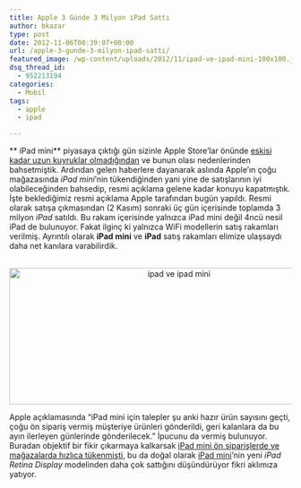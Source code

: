 ```yaml
---
title: Apple 3 Günde 3 Milyon iPad Sattı
author: bkazar
type: post
date: 2012-11-06T00:39:07+00:00
url: /apple-3-gunde-3-milyon-ipad-satti/
featured_image: /wp-content/uploads/2012/11/ipad-ve-ipad-mini-100x100.jpg
dsq_thread_id:
  - 952213194
categories:
  - Mobil
tags:
  - apple
  - ipad

---
```

** iPad mini** piyasaya çıktığı gün sizinle Apple Store’lar önünde [eskisi kadar uzun kuyruklar olmadığından][1] ve bunun olası nedenlerinden bahsetmiştik. Ardından gelen haberlere dayanarak aslında Apple’ın çoğu mağazasında _iPad mini_’nin tükendiğinden yani yine de satışlarının iyi olabileceğinden bahsedip, resmi açıklama gelene kadar konuyu kapatmıştık. İşte beklediğimiz resmi açıklama Apple tarafından bugün yapıldı. Resmi olarak satışa çıkmasından (2 Kasım) sonraki üç gün içerisinde toplamda 3 milyon _iPad_ satıldı. Bu rakam içerisinde yalnızca iPad mini değil 4ncü nesil iPad de bulunuyor. Fakat ilginç ki yalnızca WiFi modellerin satış rakamları verilmiş. Ayrıntılı olarak **iPad mini** ve **iPad** satış rakamları elimize ulaşsaydı daha net kanılara varabilirdik.

<p style="text-align: center;">
   <img class="aligncenter  wp-image-8991" title="ipad ve ipad mini" src="https://www.murekkep.org/wp-content/uploads/2012/11/ipad-ve-ipad-mini.jpg" alt="ipad ve ipad mini" width="590" height="244" srcset="https://www.murekkep.org/wp-content/uploads/2012/11/ipad-ve-ipad-mini.jpg 738w, https://www.murekkep.org/wp-content/uploads/2012/11/ipad-ve-ipad-mini-400x165.jpg 400w, https://www.murekkep.org/wp-content/uploads/2012/11/ipad-ve-ipad-mini-50x20.jpg 50w, https://www.murekkep.org/wp-content/uploads/2012/11/ipad-ve-ipad-mini-300x123.jpg 300w" sizes="(max-width: 590px) 100vw, 590px" />
</p>

Apple açıklamasında “iPad mini için talepler şu anki hazır ürün sayısını geçti, çoğu ön sipariş vermiş müşteriye ürünleri gönderildi, geri kalanlara da bu ayın ilerleyen günlerinde gönderilecek.” İpucunu da vermiş bulunuyor. Buradan objektif bir fikir çıkarmaya kalkarsak [iPad mini ön siparişlerde ve mağazalarda hızlıca tükenmişti][2], bu da doğal olarak <span style="text-decoration: underline;">iPad mini</span>’nin yeni _iPad Retina Display_ modelinden daha çok sattığını düşündürüyor fikri aklımıza yatıyor.

 [1]: https://www.murekkep.org/ipad-mini-satisa-sunuldu-8916 "app store kuyruk"
 [2]: https://www.murekkep.org/apple-storelarda-ipad-mini-kalmadi-8945 "ipad mini tükendi"